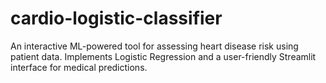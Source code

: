 # cardio-logistic-classifier
An interactive ML-powered tool for assessing heart disease risk using patient data. Implements Logistic Regression and a user-friendly Streamlit interface for medical predictions.

